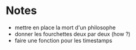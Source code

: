 # Notes

- mettre en place la mort d'un philosophe
- donner les fourchettes deux par deux (how ?)
- faire une fonction pour les timestamps